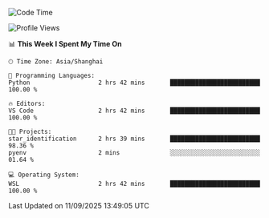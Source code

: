 <!--START_SECTION:waka-->
![Code Time](http://img.shields.io/badge/Code%20Time-3%2C105%20hrs%2028%20mins-blue)

![Profile Views](http://img.shields.io/badge/Profile%20Views-32-blue)

📊 **This Week I Spent My Time On** 

```text
🕑︎ Time Zone: Asia/Shanghai

💬 Programming Languages: 
Python                   2 hrs 42 mins       █████████████████████████   100.00 % 

🔥 Editors: 
VS Code                  2 hrs 42 mins       █████████████████████████   100.00 % 

🐱‍💻 Projects: 
star_identification      2 hrs 39 mins       █████████████████████████   98.36 % 
pyenv                    2 mins              ░░░░░░░░░░░░░░░░░░░░░░░░░   01.64 % 

💻 Operating System: 
WSL                      2 hrs 42 mins       █████████████████████████   100.00 % 
```


 Last Updated on 11/09/2025 13:49:05 UTC
<!--END_SECTION:waka-->